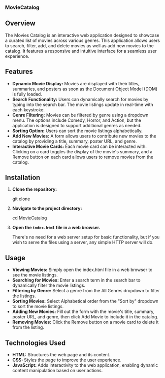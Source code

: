 ### MovieCatalog
## Overview

The Movies Catalog is an interactive web application designed to showcase a curated list of movies across various genres. This application allows users to search, filter, add, and delete movies as well as add new movies to the catalog. It features a responsive and intuitive interface for a seamless user experience.

## Features

- **Dynamic Movie Display:** Movies are displayed with their titles, summaries, and posters as soon as the Document Object Model (DOM) is fully loaded.
- **Search Functionality:** Users can dynamically search for movies by typing into the search bar. The movie listings update in real-time with each keystroke.
- **Genre Filtering:** Movies can be filtered by genre using a dropdown menu. The options include Comedy, Horror, and Action, but the application is designed to support additional genres as needed.
- **Sorting Option:** Users can sort the movie listings alphabetically.
- **Add New Movies:** A form allows users to contribute new movies to the catalog by providing a title, summary, poster URL, and genre.
- **Interactive Movie Cards:** Each movie card can be interacted with. Clicking on a card toggles the display of the movie's summary, and a Remove button on each card allows users to remove movies from the catalog.

## Installation

1. **Clone the repository:**

  
    git clone <repository-url>
    

2. **Navigate to the project directory:**

    
    cd MovieCatalog
    

3. **Open the `index.html` file in a web browser.**

    There's no need for a web server setup for basic functionality, but if you wish to serve the files using a server, any simple HTTP server will do.

## Usage

- **Viewing Movies:** Simply open the index.html file in a web browser to see the movie listings.
- **Searching for Movies:** Enter a search term in the search bar to dynamically filter the movie listings.
- **Filtering by Genre:** Select a genre from the All Genres dropdown to filter the listings.
- **Sorting Movies:** Select Alphabetical order from the "Sort by" dropdown to sort the movie listings.
- **Adding New Movies:** Fill out the form with the movie's title, summary, poster URL, and genre, then click Add Movie to include it in the catalog.
- **Removing Movies:** Click the Remove button on a movie card to delete it from the listing.

## Technologies Used

- **HTML:** Structures the web page and its content.
- **CSS:** Styles the page to improve the user experience.
- **JavaScript:** Adds interactivity to the web application, enabling dynamic content manipulation based on user actions.


